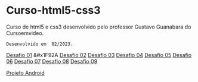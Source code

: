 # Curso-html5-css3

Curso de html5 e css3 desenvolvido pelo professor Gustavo Guanabara do Cursoemvideo.

```
Desenvolvido em  02/2023.
```

<a href="https://dionatan2019rodrigues.github.io/Curso-html5-css3/desafio01" target="_blank" rel="external">Desafio 01</a> <span>&#x1F92A</span>
<a href="https://dionatan2019rodrigues.github.io/Curso-html5-css3/desafio02" target="_blank" rel="external">Desafio 02</a>
<a href="https://dionatan2019rodrigues.github.io/Curso-html5-css3/desafio03" target="_blank" rel="external">Desafio 03</a>
<a href="https://dionatan2019rodrigues.github.io/Curso-html5-css3/desafio04" target="_blank" rel="external">Desafio 04</a>
<a href="https://dionatan2019rodrigues.github.io/Curso-html5-css3/desafio05" target="_blank" rel="external">Desafio 05</a>
<a href="https://dionatan2019rodrigues.github.io/Curso-html5-css3/desafio06" target="_blank" rel="external">Desafio 06</a>
<a href="https://dionatan2019rodrigues.github.io/Curso-html5-css3/desafio07" target="_blank" rel="external">Desafio 07</a>
<a href="https://dionatan2019rodrigues.github.io/Curso-html5-css3/desafio08" target="_blank" rel="external">Desafio 08</a>
<a href="https://dionatan2019rodrigues.github.io/Curso-html5-css3/desafio09" target="_blank" rel="external">Desafio 09</a>
<p>
<a href="https://dionatan2019rodrigues.github.io/Curso-html5-css3/desafio10" target="_blank" rel="external">Projeto Android</a>
</p>

